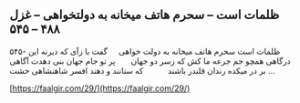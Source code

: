## ظلمات است – سحرم هاتف میخانه به دولتخواهی – غزل ۴۸۸ – ۵۴۵


۵۴۵- ظلمات است سحرم هاتف میخانه به دولت خواهی     گفت با زآی که دیرنه این درگاهی همچو جم جرعه ما کش که زسر دو جهان       پر تو جام جهان بنی دهدت آگاهی بر در میکده رندان قلندر باشند           که ستانند و دهند افسر شاهنشاهی خشت &#8230;

[https://faalgir.com/29/](https://faalgir.com/29/) 